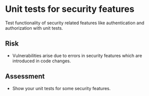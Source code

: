 # Unit tests for security features

Test functionality of security related features like authentication and authorization with unit tests.

## Risk

- Vulnerabilities arise due to errors in security features which are introduced in code changes.

## Assessment

- Show your unit tests for some security features.
